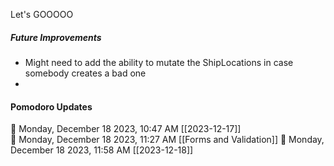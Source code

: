 Let's GOOOOO

##### Future Improvements
- Might need to add the ability to mutate the ShipLocations in case somebody creates a bad one
- 


#### Pomodoro Updates
🍅 Monday, December 18 2023, 10:47 AM [[2023-12-17]]    
🍅 Monday, December 18 2023, 11:27 AM [[Forms and Validation]]🍅 Monday, December 18 2023, 11:58 AM [[2023-12-18]]